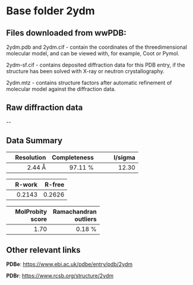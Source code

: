 # Base folder 2ydm

## Files downloaded from wwPDB:

2ydm.pdb and 2ydm.cif - contain the coordinates of the threedimensional molecular model, and can be viewed with, for example, Coot or Pymol.

2ydm-sf.cif - contains deposited diffraction data for this PDB entry, if the structure has been solved with X-ray or neutron crystallography.

2ydm.mtz - contains structure factors after automatic refinement of molecular model against the diffraction data.

## Raw diffraction data

--<br> 

## Data Summary
|   | Resolution | Completeness| I/sigma |
|---|-------------:|----------------:|--------------:|
|   |2.44 Å|97.11 %|<img width=50/>12.30|

|   | **R-work**| **R-free**   
|---|-------------:|----------------:|           
||0.2143|0.2626|

|   |**MolProbity<br>score**| **Ramachandran<br>outliers** 
|---|-------------:|----------------:|
||1.70|0.18 %|

## Other relevant links 
**PDBe**:  https://www.ebi.ac.uk/pdbe/entry/pdb/2ydm
 
**PDBr**: https://www.rcsb.org/structure/2ydm 

